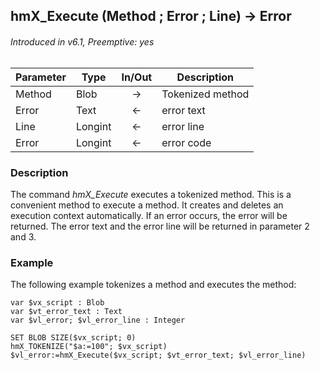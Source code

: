 ## hmX_Execute (Method ; Error ; Line) → Error
###### Introduced in v6.1, Preemptive: yes

|Parameter|Type|In/Out|Description
|---|---|:---:|---
|Method|Blob|→|Tokenized method
|Error|Text|←|error text
|Line|Longint|←|error line
|Error|Longint|←|error code

### Description
The command *hmX_Execute* executes a tokenized method.
This is a convenient method to execute a method. It creates and deletes an execution context automatically.
If an error occurs, the error will be returned. The error text and the error line will be returned in parameter 2 and 3.

### Example
The following example tokenizes a method and executes the method:

```4d
var $vx_script : Blob
var $vt_error_text : Text
var $vl_error; $vl_error_line : Integer

SET BLOB SIZE($vx_script; 0)
hmX_TOKENIZE("$a:=100"; $vx_script)
$vl_error:=hmX_Execute($vx_script; $vt_error_text; $vl_error_line)
```
